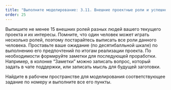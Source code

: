 ```yaml
---
title: "Выполните моделирование: 3.11. Внешние проектные роли и успешность системы"
order: 25
---
```




Выпишите не менее 15 внешних ролей разных людей вашего текущего проекта и их интересы. Помните, что один человек может играть несколько ролей, поэтому постарайтесь выписать все роли данного человека. Проставьте ваше ожидание (по десятибалльной шкале) по выполнению его предпочтений по итогам реализации проекта. По необходимости формируйте заметки для последующей проработки. Например, в колонке “Заметки” можно записать вопрос, который задать в чате поддержки, или записать мысль для будущей заготовки.

Найдите в рабочем пространстве для моделирования соответствующее задание по номеру и выполните все его пункты.

